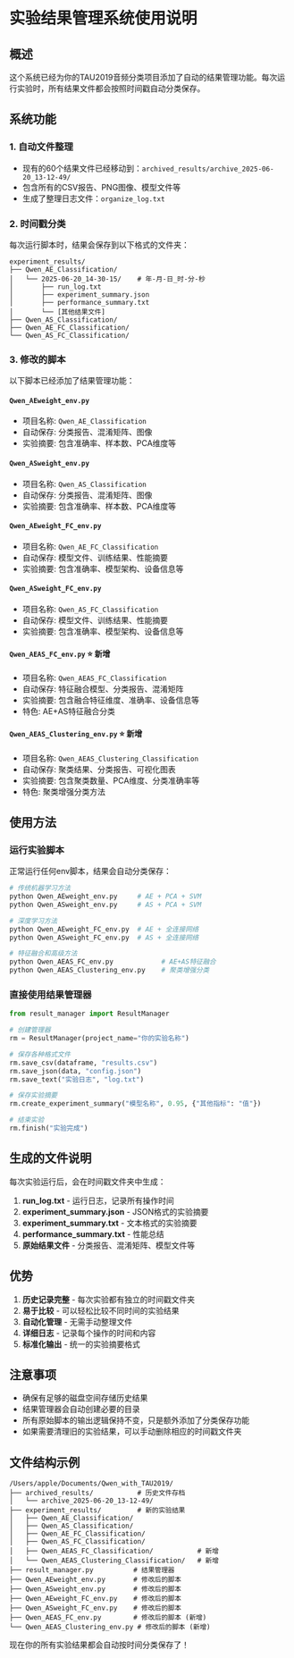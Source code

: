 # 实验结果管理系统使用说明

## 概述
这个系统已经为你的TAU2019音频分类项目添加了自动的结果管理功能。每次运行实验时，所有结果文件都会按照时间戳自动分类保存。

## 系统功能

### 1. 自动文件整理
- 现有的60个结果文件已经移动到：`archived_results/archive_2025-06-20_13-12-49/`
- 包含所有的CSV报告、PNG图像、模型文件等
- 生成了整理日志文件：`organize_log.txt`

### 2. 时间戳分类
每次运行脚本时，结果会保存到以下格式的文件夹：
```
experiment_results/
├── Qwen_AE_Classification/
│   └── 2025-06-20_14-30-15/    # 年-月-日_时-分-秒
│       ├── run_log.txt
│       ├── experiment_summary.json
│       ├── performance_summary.txt
│       └── [其他结果文件]
├── Qwen_AS_Classification/
├── Qwen_AE_FC_Classification/
└── Qwen_AS_FC_Classification/
```

### 3. 修改的脚本

以下脚本已经添加了结果管理功能：

#### `Qwen_AEweight_env.py`
- 项目名称: `Qwen_AE_Classification`
- 自动保存: 分类报告、混淆矩阵、图像
- 实验摘要: 包含准确率、样本数、PCA维度等

#### `Qwen_ASweight_env.py`
- 项目名称: `Qwen_AS_Classification`
- 自动保存: 分类报告、混淆矩阵、图像
- 实验摘要: 包含准确率、样本数、PCA维度等

#### `Qwen_AEweight_FC_env.py`
- 项目名称: `Qwen_AE_FC_Classification`
- 自动保存: 模型文件、训练结果、性能摘要
- 实验摘要: 包含准确率、模型架构、设备信息等

#### `Qwen_ASweight_FC_env.py`
- 项目名称: `Qwen_AS_FC_Classification`
- 自动保存: 模型文件、训练结果、性能摘要
- 实验摘要: 包含准确率、模型架构、设备信息等

#### `Qwen_AEAS_FC_env.py` ⭐ 新增
- 项目名称: `Qwen_AEAS_FC_Classification`
- 自动保存: 特征融合模型、分类报告、混淆矩阵
- 实验摘要: 包含融合特征维度、准确率、设备信息等
- 特色: AE+AS特征融合分类

#### `Qwen_AEAS_Clustering_env.py` ⭐ 新增
- 项目名称: `Qwen_AEAS_Clustering_Classification`
- 自动保存: 聚类结果、分类报告、可视化图表
- 实验摘要: 包含聚类数量、PCA维度、分类准确率等
- 特色: 聚类增强分类方法

## 使用方法

### 运行实验脚本
正常运行任何env脚本，结果会自动分类保存：
```bash
# 传统机器学习方法
python Qwen_AEweight_env.py     # AE + PCA + SVM
python Qwen_ASweight_env.py     # AS + PCA + SVM

# 深度学习方法
python Qwen_AEweight_FC_env.py  # AE + 全连接网络
python Qwen_ASweight_FC_env.py  # AS + 全连接网络

# 特征融合和高级方法
python Qwen_AEAS_FC_env.py            # AE+AS特征融合
python Qwen_AEAS_Clustering_env.py    # 聚类增强分类
```

### 直接使用结果管理器
```python
from result_manager import ResultManager

# 创建管理器
rm = ResultManager(project_name="你的实验名称")

# 保存各种格式文件
rm.save_csv(dataframe, "results.csv")
rm.save_json(data, "config.json")
rm.save_text("实验日志", "log.txt")

# 保存实验摘要
rm.create_experiment_summary("模型名称", 0.95, {"其他指标": "值"})

# 结束实验
rm.finish("实验完成")
```

## 生成的文件说明

每次实验运行后，会在时间戳文件夹中生成：

1. **run_log.txt** - 运行日志，记录所有操作时间
2. **experiment_summary.json** - JSON格式的实验摘要
3. **experiment_summary.txt** - 文本格式的实验摘要
4. **performance_summary.txt** - 性能总结
5. **原始结果文件** - 分类报告、混淆矩阵、模型文件等

## 优势

1. **历史记录完整** - 每次实验都有独立的时间戳文件夹
2. **易于比较** - 可以轻松比较不同时间的实验结果
3. **自动化管理** - 无需手动整理文件
4. **详细日志** - 记录每个操作的时间和内容
5. **标准化输出** - 统一的实验摘要格式

## 注意事项

- 确保有足够的磁盘空间存储历史结果
- 结果管理器会自动创建必要的目录
- 所有原始脚本的输出逻辑保持不变，只是额外添加了分类保存功能
- 如果需要清理旧的实验结果，可以手动删除相应的时间戳文件夹

## 文件结构示例

```
/Users/apple/Documents/Qwen_with_TAU2019/
├── archived_results/           # 历史文件存档
│   └── archive_2025-06-20_13-12-49/
├── experiment_results/         # 新的实验结果
│   ├── Qwen_AE_Classification/
│   ├── Qwen_AS_Classification/
│   ├── Qwen_AE_FC_Classification/
│   ├── Qwen_AS_FC_Classification/
│   ├── Qwen_AEAS_FC_Classification/           # 新增
│   └── Qwen_AEAS_Clustering_Classification/   # 新增
├── result_manager.py          # 结果管理器
├── Qwen_AEweight_env.py       # 修改后的脚本
├── Qwen_ASweight_env.py       # 修改后的脚本
├── Qwen_AEweight_FC_env.py    # 修改后的脚本
├── Qwen_ASweight_FC_env.py    # 修改后的脚本
├── Qwen_AEAS_FC_env.py        # 修改后的脚本 (新增)
└── Qwen_AEAS_Clustering_env.py # 修改后的脚本 (新增)
```

现在你的所有实验结果都会自动按时间分类保存了！
